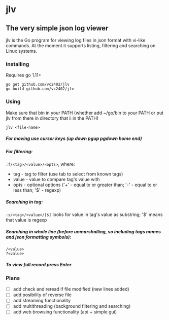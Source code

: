 # jlv
## The very simple json log viewer
jlv is the Go program for viewing log files in json format with vi-like commands.
At the moment it supports listing, filtering and searching on Linux systems.

### Installing

Requires go 1.11+

```
go get github.com/vc2402/jlv
go build github.com/vc2402/jlv
```
### Using

Make sure that bin in your PATH (whether add ~/go/bin to your PATH or put jlv from there in directory that ii in the PATH)

```
jlv <file-name>
```

##### For moving use cursor keys (***up down pgup pgdown home end***)

##### For filtering: 

`:f/<tag>/<value>/<opts>`, where:
- tag - tag to filter (use tab to select from known tags)
- value - value to compare tag's value with
- opts - optional options ('+' - equal to or greater than; '-' - equal to or less than; '$' - regexp)

##### Searching in tag:

`:s/<tag>/<value>/[$]`
looks for value in tag's value as substring; '$' means that value is regexp

##### Searching in whole line (before unmarshalling, so including tags names and json formatting symbols):
```
/<value>
?<value>
```

##### To view full record press ***Enter***

### Plans

- [ ] add check and reread if file modified (new lines added)
- [ ] add posibility of reverse file
- [ ] add streaming functionality
- [ ] add multithreading (background filtering and searching)
- [ ] add web browsing functionality (api + simple gui)
